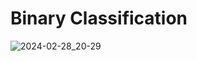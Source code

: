 # Binary Classification

![2024-02-28_20-29](https://github.com/user-attachments/assets/7b74dddd-6686-49aa-958e-b12e856ad534)
